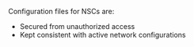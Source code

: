 Configuration files for NSCs are:

- Secured from unauthorized access
- Kept consistent with active network configurations
